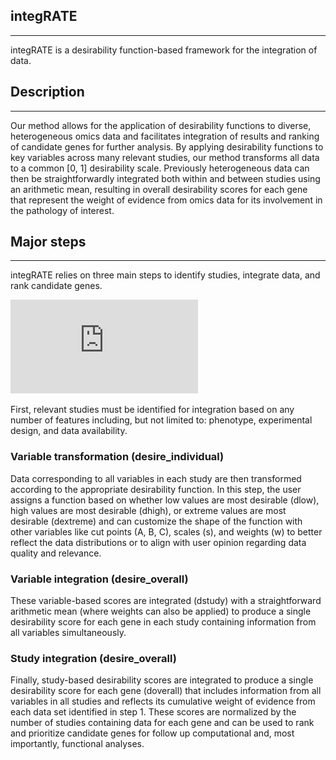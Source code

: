 integRATE
---
---

integRATE is a desirability function-based framework for the integration of data.

Description
---
---

Our method allows for the application of desirability functions to diverse, heterogeneous omics data and facilitates integration of results and ranking of candidate genes for further analysis. By applying desirability functions to key variables across many relevant studies, our method transforms all data to a common [0, 1] desirability scale. Previously heterogeneous data can then be straightforwardly integrated both within and between studies using an arithmetic mean, resulting in overall desirability scores for each gene that represent the weight of evidence from omics data for its involvement in the pathology of interest.

Major steps
---
---

integRATE relies on three main steps to identify studies, integrate data, and rank candidate genes.

![integRATE Methods](https://github.com/haleyeidem/integRATE/blob/master/R/www/methods.pdf)

First, relevant studies must be identified for integration based on any number of features including, but not limited to: phenotype, experimental design, and data availability.

### Variable transformation (desire_individual)

Data corresponding to all variables in each study are then transformed according to the appropriate desirability function. In this step, the user assigns a function based on whether low values are most desirable (dlow), high values are most desirable (dhigh), or extreme values are most desirable (dextreme) and can customize the shape of the function with other variables like cut points (A, B, C), scales (s), and weights (w) to better reflect the data distributions or to align with user opinion regarding data quality and relevance.

### Variable integration (desire_overall)

These variable-based scores are integrated (dstudy) with a straightforward arithmetic mean (where weights can also be applied) to produce a single desirability score for each gene in each study containing information from all variables simultaneously.

### Study integration (desire_overall)

Finally, study-based desirability scores are integrated to produce a single desirability score for each gene (doverall) that includes information from all variables in all studies and reflects its cumulative weight of evidence from each data set identified in step 1. These scores are normalized by the number of studies containing data for each gene and can be used to rank and prioritize candidate genes for follow up computational and, most importantly, functional analyses.

